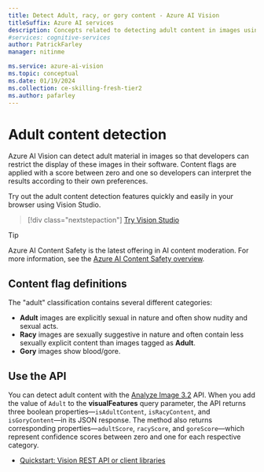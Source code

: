 ```yaml
---
title: Detect Adult, racy, or gory content - Azure AI Vision
titleSuffix: Azure AI services
description: Concepts related to detecting adult content in images using the Azure AI Vision API.
#services: cognitive-services
author: PatrickFarley
manager: nitinme

ms.service: azure-ai-vision
ms.topic: conceptual
ms.date: 01/19/2024
ms.collection: ce-skilling-fresh-tier2
ms.author: pafarley
---
```


# Adult content detection

Azure AI Vision can detect adult material in images so that developers can restrict the display of these images in their software. Content flags are applied with a score between zero and one so developers can interpret the results according to their own preferences.

Try out the adult content detection features quickly and easily in your browser using Vision Studio.

> [!div class="nextstepaction"]
> [Try Vision Studio](https://portal.vision.cognitive.azure.com/)

> [!TIP]
> Azure AI Content Safety is the latest offering in AI content moderation. For more information, see the [Azure AI Content Safety overview](/azure/ai-services/content-safety/overview).

## Content flag definitions

The "adult" classification contains several different categories:

- **Adult** images are explicitly sexual in nature and often show nudity and sexual acts.
- **Racy** images are sexually suggestive in nature and often contain less sexually explicit content than images tagged as **Adult**.
- **Gory** images show blood/gore.

## Use the API

You can detect adult content with the [Analyze Image 3.2](/rest/api/computervision/analyze-image?view=rest-computervision-v3.2) API. When you add the value of `Adult` to the **visualFeatures** query parameter, the API returns three boolean properties&mdash;`isAdultContent`, `isRacyContent`, and `isGoryContent`&mdash;in its JSON response. The method also returns corresponding properties&mdash;`adultScore`, `racyScore`, and `goreScore`&mdash;which represent confidence scores between zero and one for each respective category.

- [Quickstart: Vision REST API or client libraries](./quickstarts-sdk/image-analysis-client-library.md?pivots=programming-language-csharp)
